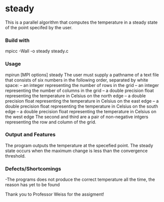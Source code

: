 # steady
This is a parallel algorithm that computes the temperature in a steady state of the point specifed by the user. 

### Build with
mpicc -Wall -o steady steady.c

### Usage 
mpirun \[MPI options\] steady <plate> <row> <column>
The user must supply a pathname of a text file that consists of six numbers in the following order, separated by
white space:
    – an integer representing the number of rows in the grid
    – an integer representing the number of columns in the grid
    – a double precision float representing the temperature in Celsius on the north edge
    – a double precision float representing the temperature in Celsius on the east edge
    – a double precision float representing the temperature in Celsius on the south edge
    – a double precision float representing the temperature in Celsius on the west edge
The second and third are a pair of non-negative intgers representing the row and column of the grid.

### Output and Features
The program outputs the temperature at the specefied point. The steady state occurs when the maximum change is less than the convergence threshold.

### Defects/Shortcomings
-The programs does not produce the correct temperature all the time, the reason has yet to be found

Thank you to Professor Weiss for the assigment!

